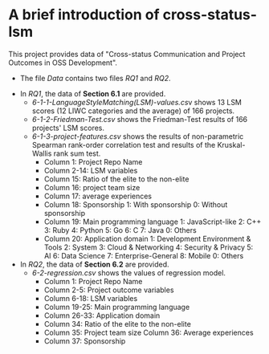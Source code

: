 # A brief introduction of cross-status-lsm

This project provides data of "Cross-status Communication and Project Outcomes in OSS Development".
+ The file *Data* contains two files *RQ1* and *RQ2*.
 - In *RQ1*, the data of **Section 6.1** are provided.
   * *6-1-1-LanguageStyleMatching(LSM)-values.cs*v shows 13 LSM scores (12 LIWC categories and the average) of 166 projects.
   * *6-1-2-Friedman-Test.csv* shows the Friedman-Test results of 166 projects' LSM scores.
   * *6-1-3-project-features.csv* shows the results of non-parametric Spearman rank-order correlation test and results of the Kruskal-Wallis rank sum test. 
     + Column 1: Project Repo Name 
     + Column 2-14: LSM variables 
     + Column 15: Ratio of the elite to the non-elite 
     + Column 16: project team size 
     + Column 17: average experiences 
     + Column 18: Sponsorship 1: With sponsorship 0: Without sponsorship 
     + Column 19: Main programming language 1: JavaScript-like 2: C++ 3: Ruby 4: Python 5: Go 6: C 7: Java 0: Others 
     + Column 20: Application domain 1: Development Environment & Tools 2: System 3: Cloud & Networking 4: Security & Privacy 5: AI 6: Data Science 7: Enterprise-General 8: Mobile 0: Others
 - In *RQ2*, the data of **Section 6.2** are provided.
   + *6-2-regression.csv* shows the values of regression model.
     * Column 1: Project Repo Name
     * Column 2-5: Project outcome variables
     * Column 6-18: LSM variables
     * Column 19-25: Main programming language
     * Column 26-33: Application domain
     * Column 34: Ratio of the elite to the non-elite
     * Column 35: Project team size Column 36: Average experiences
     * Column 37: Sponsorship

